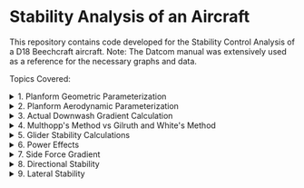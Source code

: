 # Stability Analysis of an Aircraft
This repository contains code developed for the Stability Control Analysis of a D18 Beechcraft aircraft. 
Note: The Datcom manual was extensively used as a reference for the necessary graphs and data.



Topics Covered:

<details>
<summary> 1. Planform Geometric Parameterization</summary>
  
  Objective: Determine the aircraft's basic physical geometry, such as the theoretical wing area, span of the aircraft, mean chord length and location, etc... 

  Details: The PlanformParameterization object in the code is designed specifically for lifting surfaces like wings or horizontal tails (HT).
  
![](Imgs/PlanformParameters.PNG)

Fig 1. Datcom Manual page 2.2.2-1

</details>

<details>
<summary>2. Planform Aerodynamic Parameterization </summary>

Objective: Apply aerodynamic parameterization to wing and HT but, it Can aslo be applied other planform such as Vertical Tails (VT) and Canards.   

Details: The code adjusts 2D (lower-case subscripts) aerodynamic parameters to 3D (upper-case subscripts). Experimental data, such as the lift curve slope, the coefficient of moment about the aerodynamic center, the zero lift angle of attack, and the aerodynamic center location, were obtained from "Theories of Wing Sections" by Abbot and Von Doenhoff or the Datcom Manual. Afterwards twist, compressibility, sweep, and aspect ratio were taken into account to shift parameters from 2D to 3D. These subcripts rule weren't applied in the code but were in the hand calculations.

![](Imgs/Aero2dto3d.PNG)

Fig 2. Perkins and Hage, S&C Text Book page 23 
</details>

<details>
  
   <summary>3. Actual Downwash Gradient Calculation </summary>
   
Objective: Calculate the actual downwash gradient (dϵ/dα) on an aircraft.


Details: This calculation uses the aerodynamic and geometric parameters of the wing and horizontal tail to determine the downwash effect experienced by the tail due to the wing's presence. It considers the incidence angles of both the wing and the tail to provide an accurate representation of the downwash effect based on the aircraft's geometry. The effectiveness on the HT is dependent on the downwash since it determines what perecent of free stream dynamic pressure is seen by the tail. For example if it were to be fully immeresed (dϵ/dα ≈ .5) it would only so around 90% of the free-stream dynamic pressure , whilst if it was lets say dϵ/dα ≈ .4 the tail would see 95% of the free-stream dynamic pressure. These assumptions do not include power effects, which would make the HT experience a dynamic pressure ratio greater than the free-stream dynamic pressure.

![](Imgs/Downwash.PNG)


Fig 3. Perkins and Hage, S&C Text Book page 215
</details>

<details>
  
  <summary>4. Multhopp's Method vs Gilruth and White's Method</summary>
  
Objective: To determine the change in nose up pitching momement of with angle of attack as a coefficient (C<sub>mαf</sub>). The goal was to obtain a C<sub>mαf</sub> of -0.01 representing that the aircraft has 10% stability.

Details: There are many methods to C<sub>mαf</sub> of the aircraft the three primary methods are Munk's, Gilruth and White's, and Multhopp's. Munk was the first to investigate this in 1924, using potential flow (inviscid) elements that are representative of a blimp (unfiorm flow with sources & sinks). This allowed him to define the pressure distribution over the streamline body establishing the a nose up pitching moment exists (destabalizing) which increases with Angle of Attack (AoA). 

Munk's analysis didn't take into account the upwash and downwash effect from the wings whilst G&W's and Muthlopp's did. The difference between the two is that G&W's method is an estimate the overall affect based of wind tunnel test data, whilst Multhopp's takes into account the local flow for ever section fwd and aft of the wing making it more percise and accurate than Munk's and G&W's. Lastly Multhopp's and G&W's method can both also be applied to engine naccelles or tip tanks.


![](Imgs/Multhopps.PNG)

Fig 4. Perkins and Hage, S&C Text Book page 227
</details>

<details>

<summary>5. Glider Stability Calculations</summary>

Objective: Determine the stick-fixed neutral point based off both (C<sub>mαf</sub>) (G&W's and Multhopp's). 

Details: The stick-fixed neutral point is a location on the aircraft where the change in pitching moment with respect to AoA is 0, when the pilot is holding the yoke giving it the name stick fixed vs stick free. For a stick free analysis the elevators and their trims would need to be taken into account as well. A glider config will be analyzed first and will have the most aft neutral point. When more power is added the neutral point will move fwd and being the most fwd when at full power. The range limitations of the center of gravity (CG) is dependent on the range of the neutral point through its whole flight envelope. Which is why doing weight and balance on an aircraft for pre-flight is very important since it can have serious affects on the aircrafts performance.

![](Imgs/CGLimits.PNG)

Fig 5. Perkins and Hage, S&C Text Book page 247
</details>


<details>
  
<summary>6. Power Effects</summary>

Objective: Determine the new stick-fixed neutral points for the windmilling power and full power case.

Details: In section 5, it was mentioned that as we turn on and increase the power the neutral points will have a tendency to move fwd along the aircraft's Mean Aerodynamic Chord (MAC). Another affect is also the increase in downwash at the HT if it is within the streamline tube of the propeller slipstream or jet wash (not in a streamline tube). Knowing where the neutral point is at different power setting helps the engineer in determing how the fuel system and it's management system should be designed. Reason being is that displacing the fuel in the aircraft allows CG to shift to the appropriate location during different phases of flights or flight conditions.

![](Imgs/ImmersedTop.PNG) 

Fig 6. Prof. Greiner's Notes

![](Imgs/ImmersideSide.PNG) 

Fig 7. Prof. Greiner's Notes
</details>


<details>

<summary>7. Side Force Gradient</summary>

Objective: Determine the Side Force Gradient based off Wing-Body Interactions, VT interactions, and Props Effects with rudder fixed stability.

Details: An aircraft has a VT and Rudder control and trim to combat the side forces that can cause the aircraft to yaw. Knowing that there is a limit to the amount of side slip an aircraft can handle, having a slope in which engineers can use to determine the range of sideslip and sideforce the Aircraft can handle is important. For this part of the analysis we are only concerned about the sideforce due to wind vectors found at cruise since we can't provide rudder input as required by our rudder fixed condition. This is why there are no terms in the code inregards to engine out or crosswind conditions since they require rudder input. 

![](Imgs/SideSlip.PNG)  ![](Imgs/SideForceGrad.PNG) 

Fig 8. (LHS) Perkins and Hage, S&C Text Book page 316 

Fig 9. (RHS) Flight Dynamics Principles by Micheal V. Cook pg 352
</details>

<details>

<summary>8. Directional Stability</summary>

Objective: Determine the Directional Stability Slope (per deg) to remain at equilibrium with zero sideslip with rudder fixed stability. 

Details: Inregards to the rudder fixed condition the only terms used for calculations in this section are inregards to the Wing, Wing-Body, VT, and Propeller. The wing term is the sum of two hidden terms, corresponding to it's dihedral and sweep angles. Dihedral has a stabalizing effect on the planes rolling moment. Sweep increase the stabality affect of the dihedral when sideslipping since the local relative wind will see a weaker downward wind, signifying a weaker downwash. This can be seen in the figure below.

  ![](Imgs/AirfoilDownWash.PNG)  ![](Imgs/PropEffect.PNG) 

Fig 10. Fundemental of Aerodynamics by John D. Anderson pg 429

Fig 11. Perkins and Hage, S&C Text Book page 328 
</details>


<details>

<summary>9. Lateral Stability</summary>

  Objective: Determine the Lateral Stability Slope (per deg) to remain at a wings leveled position stick fixed condition.

  Details: Lateral stability deals with the aircrafts rolling moment and trying to maintain it at static equilibrium. For lateral stability there are 3 basic terms being the Wing, Wing-Body, and VT term. The wing term in this case contains four hidden terms attributed to the wing's Sweep, Aspect Ratio, Twist, and Dihedral. The purpose of dihedral and sweep are the same as mentioned under the 'Directional Stability' section. The reason aspect ratio is taken into account is that wings with higher aspect ratios have a higher moment of inertia limiting the amount of angular velocity it can obtain. Indicating the aspect ratio and manuverability have an inverse relationship. Moving onto twist, most planes have their wings twisted negatively (washout) so that when the aircraft stalls, the ailerons will still be able to provide lateral control. It also helps in reducing induced drag that is produced the vortices that the wings generate, which in turn gives the aircraft more stability due to a decrease in the amount of external forces its experiencing.

 ![](Imgs/DihedralEfffects.PNG)

 Fig 12. Perkins and Hage, S&C Text Book page 343
</details>
